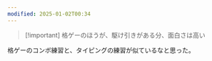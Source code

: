 ```yaml
---
modified: 2025-01-02T00:34
---
```

  

> [!important] 格ゲーのほうが、駆け引きがある分、面白さは高い

  

格ゲーのコンボ練習と、タイピングの練習が似ているなと思った。